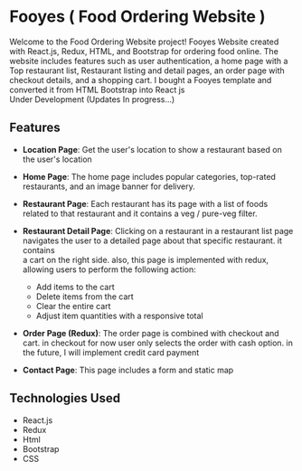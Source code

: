 # Fooyes ( Food Ordering Website )
Welcome to the Food Ordering Website project! Fooyes Website created with React.js, Redux, HTML, and Bootstrap for ordering food online. The website includes features such as user authentication, a home page with a Top restaurant list, Restaurant listing and detail pages, an order page with checkout details, and a shopping cart.
I bought a Fooyes template and converted it from HTML Bootstrap into React js
<br/>
Under Development (Updates In progress...)

## Features
- **Location Page**: Get the user's location to show a restaurant based on the user's location

- **Home Page**: The home page includes popular categories, top-rated restaurants, and an image banner for delivery.

- **Restaurant Page**: Each restaurant has its page with a list of foods related to that restaurant and it contains a veg / pure-veg filter.

- **Restaurant Detail Page**: Clicking on a restaurant in a restaurant list page navigates the user to a detailed page about that specific restaurant. it contains   
   a cart on the right side. also, this page is implemented with redux, allowing users to perform the following action:
  - Add items to the cart
  - Delete items from the cart
  - Clear the entire cart
  - Adjust item quantities with a responsive total
  
- **Order Page (Redux)**: The order page is combined with checkout and cart. in checkout for now user only selects the order with cash option. in the future, I will implement credit card payment

- **Contact Page**: This page includes a form and static map
  
## Technologies Used

- React.js
- Redux
- Html
- Bootstrap
- CSS
  
